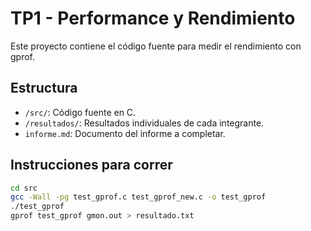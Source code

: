 # TP1 - Performance y Rendimiento

Este proyecto contiene el código fuente para medir el rendimiento con gprof.

## Estructura

- `/src/`: Código fuente en C.
- `/resultados/`: Resultados individuales de cada integrante.
- `informe.md`: Documento del informe a completar.

## Instrucciones para correr

```bash
cd src
gcc -Wall -pg test_gprof.c test_gprof_new.c -o test_gprof
./test_gprof
gprof test_gprof gmon.out > resultado.txt
